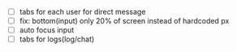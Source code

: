 - [ ] tabs for each user for direct message
- [ ] fix: bottom(input) only 20% of screen instead of hardcoded px
- [ ] auto focus input
- [ ] tabs for logs(log/chat)
